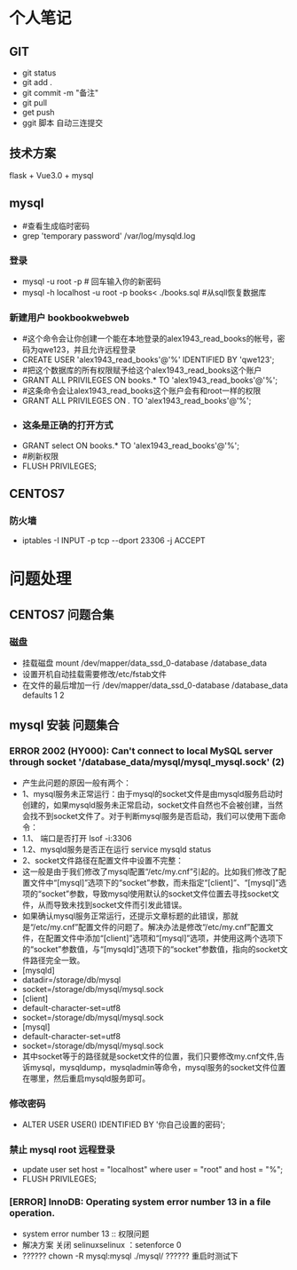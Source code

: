 # 个人笔记
## GIT
- git status 
- git add .
- git commit -m "备注"
- git pull 
- get push 
- ggit 脚本 自动三连提交 
## 技术方案
flask + Vue3.0 + mysql 
## mysql
- #查看生成临时密码
- grep 'temporary password' /var/log/mysqld.log
### 登录
- mysql -u root -p # 回车输入你的新密码
- mysql -h localhost -u root -p books< ./books.sql  #从sqll恢复数据库
### 新建用户 bookbookwebweb
- #这个命令会让你创建一个能在本地登录的alex1943_read_books的帐号，密码为qwe123，并且允许远程登录
- CREATE USER 'alex1943_read_books'@'%' IDENTIFIED BY 'qwe123';
- #把这个数据库的所有权限赋予给这个alex1943_read_books这个账户
- GRANT ALL PRIVILEGES ON books.* TO 'alex1943_read_books'@'%';
- #这条命令会让alex1943_read_books这个账户会有和root一样的权限
- GRANT ALL PRIVILEGES ON *.* TO 'alex1943_read_books'@'%';
- ### 这条是正确的打开方式
- GRANT select ON books.* TO 'alex1943_read_books'@'%';
- #刷新权限
- FLUSH PRIVILEGES;
## CENTOS7 
### 防火墙
- iptables -I INPUT -p tcp --dport 23306 -j ACCEPT



# 问题处理
## CENTOS7 问题合集
### 磁盘
- 挂载磁盘 mount /dev/mapper/data_ssd_0-database  /database_data 
- 设置开机自动挂载需要修改/etc/fstab文件
- 在文件的最后增加一行  /dev/mapper/data_ssd_0-database  /database_data  defaults 1 2

## mysql 安装 问题集合
### ERROR 2002 (HY000): Can't connect to local MySQL server through socket '/database_data/mysql/mysql_mysql.sock' (2) 
- 产生此问题的原因一般有两个：
- 1、mysql服务未正常运行：由于mysql的socket文件是由mysqld服务启动时创建的，如果mysqld服务未正常启动，socket文件自然也不会被创建，当然会找不到socket文件了。对于判断mysql服务是否启动，我们可以使用下面命令： 
- 1.1、 端口是否打开 lsof -i:3306  
- 1.2、mysqld服务是否正在运行  service mysqld status 
- 2、socket文件路径在配置文件中设置不完整：
- 这一般是由于我们修改了mysql配置“/etc/my.cnf”引起的。比如我们修改了配置文件中“[mysql]”选项下的“socket”参数，而未指定“[client]”、“[mysql]”选项的“socket”参数，导致mysql使用默认的socket文件位置去寻找socket文件，从而导致未找到socket文件而引发此错误。
- 如果确认mysql服务正常运行，还提示文章标题的此错误，那就是“/etc/my.cnf”配置文件的问题了。解决办法是修改“/etc/my.cnf”配置文件，在配置文件中添加“[client]”选项和“[mysql]”选项，并使用这两个选项下的“socket”参数值，与“[mysqld]”选项下的“socket”参数值，指向的socket文件路径完全一致。
- [mysqld]
- datadir=/storage/db/mysql
- socket=/storage/db/mysql/mysql.sock
- [client]
- default-character-set=utf8
- socket=/storage/db/mysql/mysql.sock
- [mysql]
- default-character-set=utf8
- socket=/storage/db/mysql/mysql.sock
- 其中socket等于的路径就是socket文件的位置，我们只要修改my.cnf文件,告诉mysql，mysqldump，mysqladmin等命令，mysql服务的socket文件位置在哪里，然后重启mysqld服务即可。
### 修改密码 
- ALTER USER USER() IDENTIFIED BY '你自己设置的密码';
### 禁止  mysql root 远程登录
- update user set host = "localhost" where user = "root" and host = "%";
- FLUSH PRIVILEGES;
### [ERROR] InnoDB: Operating system error number 13 in a file operation.
- system error number 13 :: 权限问题
- 解决方案 关闭 selinuxselinux ：setenforce 0 
- ?????? chown -R mysql:mysql ./mysql/ ?????? 重启时测试下 